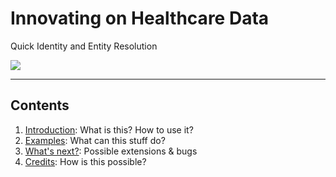 <!-- .slide: data-background="#E6F7FF" -->

# Innovating on Healthcare Data <!-- .element: class="r-fit-text" -->

Quick Identity and Entity Resolution <!-- .element: class="r-fit-text" -->

<img src="{{asset_folder}}/blackboard.jpg" data-autoplay>

---

## Contents

1. [Introduction](#/02_intro): What is this? How to use it?
2. [Examples](#/03_examples): What can this stuff do?
3. [What's next?](#/10_whats_next): Possible extensions & bugs
4. [Credits](#/15_credits): How is this possible?
